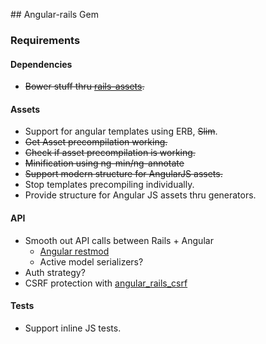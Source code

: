 ## Angular-rails Gem

### Requirements

#### Dependencies
* ~~Bower stuff thru [rails-assets](https://rails-assets.org/).~~

#### Assets
* Support for angular templates using ERB, ~~Slim~~.
* ~~Get Asset precompilation working.~~
* ~~Check if asset precompilation is working.~~
* ~~Minification using ng-min/ng-annotate~~
* ~~Support modern structure for AngularJS assets.~~
* Stop templates precompiling individually.
* Provide structure for Angular JS assets thru generators.

#### API
* Smooth out API calls between Rails + Angular
  - [Angular restmod](https://github.com/platanus/angular-restmod)
  - Active model serializers?
* Auth strategy?
* CSRF protection with [angular_rails_csrf](https://github.com/jsanders/angular_rails_csrf)

#### Tests
* Support inline JS tests.
